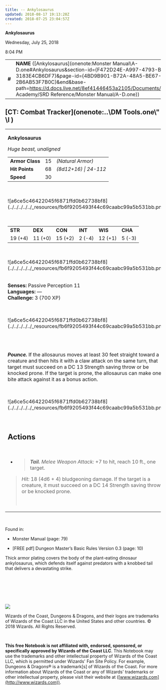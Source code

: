 ```yaml
---
title: -- Ankylosaurus
updated: 2018-08-17 19:13:28Z
created: 2018-07-25 23:04:57Z
---
```


**Ankylosaurus**

Wednesday, July 25, 2018

8:04 PM

|        |                                                                                                                                                                                                                                                                                                  |        |        |        |     |       |        |
|--------|--------------------------------------------------------------------------------------------------------------------------------------------------------------------------------------------------------------------------------------------------------------------------------------------------|--------|--------|--------|-----|-------|--------|
| **\#** | **NAME** ([Ankylosaurus](onenote:Monster Manual\\A-D.one#Ankylosaurus&section-id={F472D24E-A997-4793-BF1A-3183E4CB6DF7}&page-id={4BD9B901-B72A-48A5-BE67-2B6AB53F7B0C}&end&base-path=https://d.docs.live.net/8ef41446453a2105/Documents/Adventure Academy/SRD Reference/Monster Manual/A-D.one)) | **15** | **68** | **68** | \-  | Notes | 700 XP |

## [CT: Combat Tracker](onenote:..\\DM Tools.one\\" \l )

<table><tbody><tr class="odd"><td><p><strong>Ankylosaurus</strong></p><p><em>Huge beast, unaligned<br />
</em></p><table><tbody><tr class="odd"><td><strong>Armor Class</strong></td><td>15</td><td><em>(Natural Armor)</em></td></tr><tr class="even"><td><strong>Hit Points</strong></td><td>68</td><td><em>(8d12+16) | 24-112</em></td></tr><tr class="odd"><td><strong>Speed</strong></td><td>30</td><td> </td></tr></tbody></table><p> </p><p>![a6ce5c46422045f6871ffd0b62738bf8](../../../../../_resources/fb6f9205493f44c69caabc99a5b531bb.png)</p><p> </p><table><tbody><tr class="odd"><td><strong>STR</strong></td><td><strong>DEX</strong></td><td><strong>CON</strong></td><td><strong>INT</strong></td><td><strong>WIS</strong></td><td><strong>CHA</strong></td></tr><tr class="even"><td>19 (+4)</td><td>11 (+0)</td><td>15 (+2)</td><td>2 (-4)</td><td>12 (+1)</td><td>5 (-3)</td></tr></tbody></table><p> </p><p>![a6ce5c46422045f6871ffd0b62738bf8](../../../../../_resources/fb6f9205493f44c69caabc99a5b531bb.png)</p><p><strong><br />
Senses:</strong> Passive Perception 11<br />
<strong>Languages:</strong> —<br />
<strong>Challenge:</strong> 3 (700 XP)</p><p> </p><p>![a6ce5c46422045f6871ffd0b62738bf8](../../../../../_resources/fb6f9205493f44c69caabc99a5b531bb.png)</p><p> </p><p><em><strong><br />
Pounce.</strong></em> If the allosaurus moves at least 30 feet straight toward a creature and then hits it with a claw attack on the same turn, that target must succeed on a DC 13 Strength saving throw or be knocked prone. If the target is prone, the allosaurus can make one bite attack against it as a bonus action.</p><p> </p><p>![a6ce5c46422045f6871ffd0b62738bf8](../../../../../_resources/fb6f9205493f44c69caabc99a5b531bb.png)</p><p> </p><h2 id="actions"><strong>Actions</strong></h2><p> </p><ul><li><blockquote><p><em><strong>Tail.</strong> Melee Weapon Attack:</em> +7 to hit, reach 10 ft., one target.</p></blockquote></li></ul><blockquote><p><em>Hit:</em> 18 (4d6 + 4) bludgeoning damage. If the target is a creature, it must succeed on a DC 14 Strength saving throw or be knocked prone.</p><p> </p></blockquote></td></tr></tbody></table>

 

Found in:

-   Monster Manual (page: 79)

-   \[FREE pdf\] Dungeon Master’s Basic Rules Version 0.3 (page: 10)

Thick armor plating covers the body of the plant-eating dinosaur ankylosaurus, which defends itself against predators with a knobbed tail that delivers a devastating strike.

 

 

 

![](tmp\media\image2.png)

Wizards of the Coast, Dungeons & Dragons, and their logos are trademarks of Wizards of the Coast LLC in the United States and other countries. © 2018 Wizards. All Rights Reserved.

 

**This free Notebook is not affiliated with, endorsed, sponsored, or specifically approved by Wizards of the Coast LLC**. This Notebook may use the trademarks and other intellectual property of Wizards of the Coast LLC, which is permitted under Wizards' Fan Site Policy. For example, Dungeons & Dragons® is a trademark\[s\] of Wizards of the Coast. For more information about Wizards of the Coast or any of Wizards' trademarks or other intellectual property, please visit their website at ([www.wizards.com](http://www.wizards.com)).
